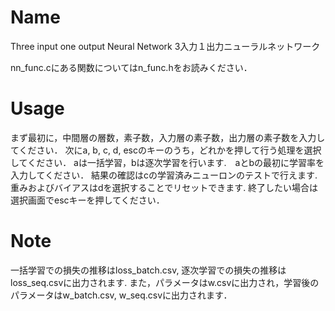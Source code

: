 # Name

Three input one output Neural Network
3入力１出力ニューラルネットワーク

nn_func.cにある関数についてはn_func.hをお読みください．

# Usage

まず最初に，中間層の層数，素子数，入力層の素子数，出力層の素子数を入力してください．
次にa, b, c, d, escのキーのうち，どれかを押して行う処理を選択してください．
aは一括学習，bは逐次学習を行います.　aとbの最初に学習率を入力してください．
結果の確認はcの学習済みニューロンのテストで行えます.
重みおよびバイアスはdを選択することでリセットできます.
終了したい場合は選択画面でescキーを押してください．

# Note

一括学習での損失の推移はloss_batch.csv, 逐次学習での損失の推移はloss_seq.csvに出力されます.
また，パラメータはw.csvに出力され，学習後のパラメータはw_batch.csv, w_seq.csvに出力されます．
